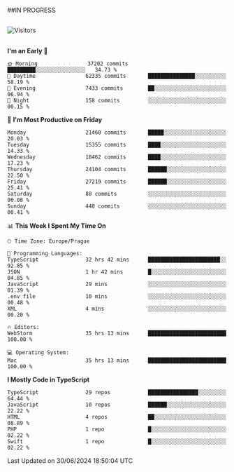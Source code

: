 ##IN PROGRESS
##
![Visitors](https://komarev.com/ghpvc/?username=petrbui&style=for-the-badge&label=Visitors+👀)



##
<!--
[![My GitHub stats](https://github-readme-stats.vercel.app/api?username=petrbui&theme=github_dark)](https://github.com/anuraghazra/github-readme-stats)

[![My wakatime stats](https://github-readme-stats.vercel.app/api/wakatime?username=petrbui&theme=github_dark)](https://github.com/anuraghazra/github-readme-stats)
-->
<!--START_SECTION:waka-->
**I'm an Early 🐤** 

```text
🌞 Morning                37202 commits       █████████░░░░░░░░░░░░░░░░   34.73 % 
🌆 Daytime                62335 commits       ███████████████░░░░░░░░░░   58.19 % 
🌃 Evening                7433 commits        ██░░░░░░░░░░░░░░░░░░░░░░░   06.94 % 
🌙 Night                  158 commits         ░░░░░░░░░░░░░░░░░░░░░░░░░   00.15 % 
```
📅 **I'm Most Productive on Friday** 

```text
Monday                   21460 commits       █████░░░░░░░░░░░░░░░░░░░░   20.03 % 
Tuesday                  15355 commits       ████░░░░░░░░░░░░░░░░░░░░░   14.33 % 
Wednesday                18462 commits       ████░░░░░░░░░░░░░░░░░░░░░   17.23 % 
Thursday                 24104 commits       ██████░░░░░░░░░░░░░░░░░░░   22.50 % 
Friday                   27219 commits       ██████░░░░░░░░░░░░░░░░░░░   25.41 % 
Saturday                 88 commits          ░░░░░░░░░░░░░░░░░░░░░░░░░   00.08 % 
Sunday                   440 commits         ░░░░░░░░░░░░░░░░░░░░░░░░░   00.41 % 
```


📊 **This Week I Spent My Time On** 

```text
🕑︎ Time Zone: Europe/Prague

💬 Programming Languages: 
TypeScript               32 hrs 42 mins      ███████████████████████░░   92.85 % 
JSON                     1 hr 42 mins        █░░░░░░░░░░░░░░░░░░░░░░░░   04.85 % 
JavaScript               29 mins             ░░░░░░░░░░░░░░░░░░░░░░░░░   01.39 % 
.env file                10 mins             ░░░░░░░░░░░░░░░░░░░░░░░░░   00.48 % 
XML                      4 mins              ░░░░░░░░░░░░░░░░░░░░░░░░░   00.20 % 

🔥 Editors: 
WebStorm                 35 hrs 13 mins      █████████████████████████   100.00 % 

💻 Operating System: 
Mac                      35 hrs 13 mins      █████████████████████████   100.00 % 
```

**I Mostly Code in TypeScript** 

```text
TypeScript               29 repos            ████████████████░░░░░░░░░   64.44 % 
JavaScript               10 repos            ██████░░░░░░░░░░░░░░░░░░░   22.22 % 
HTML                     4 repos             ██░░░░░░░░░░░░░░░░░░░░░░░   08.89 % 
PHP                      1 repo              █░░░░░░░░░░░░░░░░░░░░░░░░   02.22 % 
Swift                    1 repo              █░░░░░░░░░░░░░░░░░░░░░░░░   02.22 % 
```




 Last Updated on 30/06/2024 18:50:04 UTC
<!--END_SECTION:waka-->
